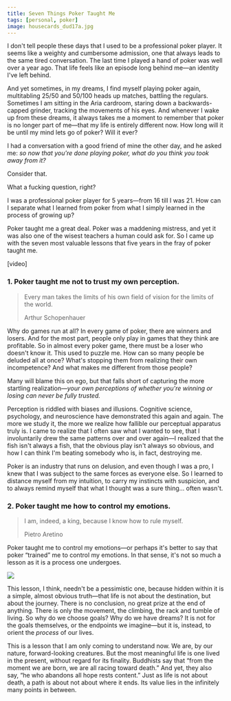 ```yaml
---
title: Seven Things Poker Taught Me
tags: [personal, poker]
image: housecards_dud17a.jpg
---
```


I don't tell people these days that I used to be a professional poker player. It seems like a weighty and cumbersome admission, one that always leads to the same tired conversation. The last time I played a hand of poker was well over a year ago. That life feels like an episode long behind me&mdash;an identity I've left behind.

And yet sometimes, in my dreams, I find myself playing poker again, multitabling 25/50 and 50/100 heads up matches, battling the regulars. Sometimes I am sitting in the Aria cardroom, staring down a backwards-capped grinder, tracking the movements of his eyes. And whenever I wake up from these dreams, it always takes me a moment to remember that poker is no longer part of me&mdash;that my life is entirely different now. How long will it be until my mind lets go of poker? Will it ever?

I had a conversation with a good friend of mine the other day, and he asked me: *so now that you're done playing poker, what do you think you took away from it?*

Consider that.

What a fucking question, right?

I was a professional poker player for 5 years&mdash;from 16 till I was 21. How can I separate what I learned from poker from what I simply learned in the process of growing up?

Poker taught me a great deal. Poker was a maddening mistress, and yet it was also one of the wisest teachers a human could ask for. So I came up with the seven most valuable lessons that five years in the fray of poker taught me.

<div class="ui embed" data-url="https://www.youtube.com/embed/zqZm3Mmn-Co">[video]</div>

### 1. Poker taught me not to trust my own perception.

> Every man takes the limits of his own field of vision for the limits of the world.
> <div class="source">Arthur Schopenhauer</div>

Why do games run at all? In every game of poker, there are winners and losers. And for the most part, people only play in games that they think are profitable. So in almost every poker game, there must be a loser who doesn't know it. This used to puzzle me. How can so many people be deluded all at once? What's stopping them from realizing their own incompetence? And what makes me different from those people?

Many will blame this on ego, but that falls short of capturing the more startling realization&mdash;*your own perceptions of whether you're winning or losing can never be fully trusted.*

Perception is riddled with biases and illusions. Cognitive science, psychology, and neuroscience have demonstrated this again and again. The more we study it, the more we realize how fallible our perceptual apparatus truly is. I came to realize that I often saw what I wanted to see, that I involuntarily drew the same patterns over and over again&mdash;I realized that the fish isn't always a fish, that the obvious play isn't always so obvious, and how I can think I'm beating somebody who is, in fact, destroying me.

Poker is an industry that runs on delusion, and even though I was a pro, I knew that I was subject to the same forces as everyone else. So I learned to distance myself from my intuition, to carry my instincts with suspicion, and to always remind myself that what I thought was a sure thing… often wasn't.

### 2. Poker taught me how to control my emotions.

> I am, indeed, a king, because I know how to rule myself.
> <div class="source">Pietro Aretino</div>

Poker taught me to control my emotions&mdash;or perhaps it's better to say that poker &ldquo;trained&rdquo; me to control my emotions. In that sense, it's not so much a lesson as it is a process one undergoes.

![](snow_buzulq.jpg)

This lesson, I think, needn't be a pessimistic one, because hidden within it is a simple, almost obvious truth&mdash;that life is not about the destination, but about the journey. There is no conclusion, no great prize at the end of anything. There is only the movement, the climbing, the rack and tumble of living. So why do we choose goals? Why do we have dreams? It is not for the goals themselves, or the endpoints we imagine&mdash;but it is, instead, to orient the *process* of our lives.

This is a lesson that I am only coming to understand now. We are, by our nature, forward-looking creatures. But the most meaningful life is one lived in the present, without regard for its finality. Buddhists say that &ldquo;from the moment we are born, we are all racing toward death.&rdquo; And yet, they also say, &ldquo;he who abandons all hope rests content.&rdquo; Just as life is not about death, a path is about not about where it ends. Its value lies in the infinitely many points in between.
